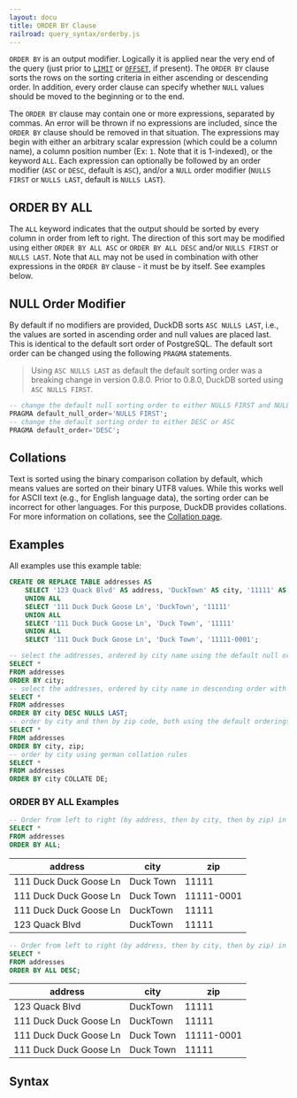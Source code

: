 ```yaml
---
layout: docu
title: ORDER BY Clause
railroad: query_syntax/orderby.js
---
```


`ORDER BY` is an output modifier. Logically it is applied near the very end of the query (just prior to [`LIMIT`](limit) or [`OFFSET`](limit), if present). 
The `ORDER BY` clause sorts the rows on the sorting criteria in either ascending or descending order. 
In addition, every order clause can specify whether `NULL` values should be moved to the beginning or to the end.

The `ORDER BY` clause may contain one or more expressions, separated by commas.
An error will be thrown if no expressions are included, since the `ORDER BY` clause should be removed in that situation. 
The expressions may begin with either an arbitrary scalar expression (which could be a column name), a column position number (Ex: `1`. Note that it is 1-indexed), or the keyword `ALL`.
Each expression can optionally be followed by an order modifier (`ASC` or `DESC`, default is `ASC`), and/or a `NULL` order modifier (`NULLS FIRST` or `NULLS LAST`, default is `NULLS LAST`).

## ORDER BY ALL

The `ALL` keyword indicates that the output should be sorted by every column in order from left to right. 
The direction of this sort may be modified using either `ORDER BY ALL ASC` or `ORDER BY ALL DESC` and/or `NULLS FIRST` or `NULLS LAST`.
Note that `ALL` may not be used in combination with other expressions in the `ORDER BY` clause - it must be by itself.
See examples below.

## NULL Order Modifier

By default if no modifiers are provided, DuckDB sorts `ASC NULLS LAST`, i.e., the values are sorted in ascending order and null values are placed last. 
This is identical to the default sort order of PostgreSQL. The default sort order can be changed using the following `PRAGMA` statements.

> Using `ASC NULLS LAST` as default the default sorting order was a breaking change in version 0.8.0. Prior to 0.8.0, DuckDB sorted using `ASC NULLS FIRST`.

```sql
-- change the default null sorting order to either NULLS FIRST and NULLS LAST
PRAGMA default_null_order='NULLS FIRST';
-- change the default sorting order to either DESC or ASC
PRAGMA default_order='DESC';
```

## Collations

Text is sorted using the binary comparison collation by default, which means values are sorted on their binary UTF8 values.
While this works well for ASCII text (e.g., for English language data), the sorting order can be incorrect for other languages.
For this purpose, DuckDB provides collations.
For more information on collations, see the [Collation page](../../sql/expressions/collations).

## Examples

All examples use this example table:
```sql
CREATE OR REPLACE TABLE addresses AS 
    SELECT '123 Quack Blvd' AS address, 'DuckTown' AS city, '11111' AS zip 
    UNION ALL 
    SELECT '111 Duck Duck Goose Ln', 'DuckTown', '11111' 
    UNION ALL 
    SELECT '111 Duck Duck Goose Ln', 'Duck Town', '11111'
    UNION ALL 
    SELECT '111 Duck Duck Goose Ln', 'Duck Town', '11111-0001';
```

```sql
-- select the addresses, ordered by city name using the default null order and default order
SELECT *
FROM addresses
ORDER BY city;
-- select the addresses, ordered by city name in descending order with nulls at the end
SELECT *
FROM addresses
ORDER BY city DESC NULLS LAST;
-- order by city and then by zip code, both using the default orderings
SELECT *
FROM addresses
ORDER BY city, zip;
-- order by city using german collation rules
SELECT *
FROM addresses
ORDER BY city COLLATE DE;
```

### ORDER BY ALL Examples

```sql
-- Order from left to right (by address, then by city, then by zip) in ascending order
SELECT *
FROM addresses
ORDER BY ALL;
```

|        address         |   city    |    zip     |
|------------------------|-----------|------------|
| 111 Duck Duck Goose Ln | Duck Town | 11111      |
| 111 Duck Duck Goose Ln | Duck Town | 11111-0001 |
| 111 Duck Duck Goose Ln | DuckTown  | 11111      |
| 123 Quack Blvd         | DuckTown  | 11111      |


```sql
-- Order from left to right (by address, then by city, then by zip) in descending order
SELECT *
FROM addresses
ORDER BY ALL DESC;
```

|        address         |   city    |    zip     |
|------------------------|-----------|------------|
| 123 Quack Blvd         | DuckTown  | 11111      |
| 111 Duck Duck Goose Ln | DuckTown  | 11111      |
| 111 Duck Duck Goose Ln | Duck Town | 11111-0001 |
| 111 Duck Duck Goose Ln | Duck Town | 11111      |



## Syntax

<div id="rrdiagram"></div>
